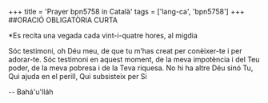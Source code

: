 +++
title = 'Prayer bpn5758 in Català'
tags = ['lang-ca', 'bpn5758']
+++
##ORACIÓ OBLIGATÒRIA CURTA

*Es recita una vegada cada vint-i-quatre hores, al migdia

Sóc testimoni, oh Déu meu, de que tu m’has creat per conèixer-te i per adorar-te. Sóc testimoni en aquest moment, de la meva impotència i del Teu poder, de la meva pobresa i de la Teva riquesa.
No hi ha altre Déu sinó Tu, Qui ajuda en el perill, Qui subsisteix per Si

-- Bahá'u'lláh
